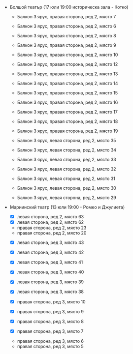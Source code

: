 - Болшой театър (17 юли 19:00 историческа зала - Котко)
	- Балкон 3 ярус, правая сторона, ред 2, място 7
	- Балкон 3 ярус, правая сторона, ред 2, място 6
	- Балкон 3 ярус, правая сторона, ред 2, място 8
	- Балкон 3 ярус, правая сторона, ред 2, място 9
	- Балкон 3 ярус, правая сторона, ред 2, място 10
	- Балкон 3 ярус, правая сторона, ред 2, място 12
	- Балкон 3 ярус, правая сторона, ред 2, място 13
	- Балкон 3 ярус, правая сторона, ред 2, място 14
	- Балкон 3 ярус, правая сторона, ред 2, място 15
	- Балкон 3 ярус, правая сторона, ред 2, място 16
	- Балкон 3 ярус, правая сторона, ред 2, място 17
	- Балкон 3 ярус, правая сторона, ред 2, място 18
	- Балкон 3 ярус, правая сторона, ред 2, място 19


	- Балкон 3 ярус, левая сторона, ред 2, място 35
	- Балкон 3 ярус, левая сторона, ред 2, място 34
	- Балкон 3 ярус, левая сторона, ред 2, място 33
	- Балкон 3 ярус, левая сторона, ред 2, място 32
	- Балкон 3 ярус, левая сторона, ред 2, място 31
	- Балкон 3 ярус, левая сторона, ред 2, място 30
	- Балкон 3 ярус, левая сторона, ред 2, място 29


- Мариинский театр (13 юли 19:00 - Ромео и Джулиета)
	- [x] левая сторона, ред 2, място 63
	- [x] левая сторона, ред 2, място 62

	- правая сторона, ред 2, място 23
	- правая сторона, ред 2, място 20

	- [x] левая сторона, ред 3, място 43
	- [x] левая сторона, ред 3, място 42
	- [x] левая сторона, ред 3, място 41
	- [x] левая сторона, ред 3, място 40
	- [x] левая сторона, ред 3, място 39
	- [x] левая сторона, ред 3, място 38


	- [x] правая сторона, ред 3, място 10
	- [x] правая сторона, ред 3, място 9
	- [x] правая сторона, ред 3, място 8
	- [x] правая сторона, ред 3, място 7
	- правая сторона, ред 3, място 6
	- правая сторона, ред 3, място 5